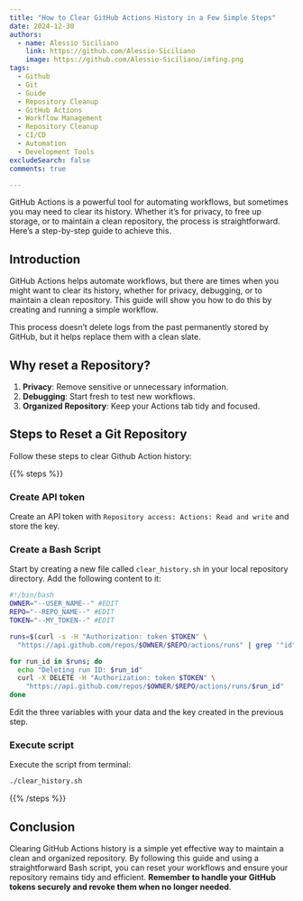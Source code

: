 ```yaml
---
title: "How to Clear GitHub Actions History in a Few Simple Steps"
date: 2024-12-30
authors:
  - name: Alessio Siciliano
    link: https://github.com/Alessio-Siciliano
    image: https://github.com/Alessio-Siciliano/imfing.png
tags:
  - Github
  - Git
  - Guide
  - Repository Cleanup
  - GitHub Actions
  - Workflow Management
  - Repository Cleanup
  - CI/CD
  - Automation
  - Development Tools
excludeSearch: false
comments: true

---
```


GitHub Actions is a powerful tool for automating workflows, but sometimes you may need to clear its history. Whether it’s for privacy, to free up storage, or to maintain a clean repository, the process is straightforward. Here’s a step-by-step guide to achieve this.

## Introduction

GitHub Actions helps automate workflows, but there are times when you might want to clear its history, whether for privacy, debugging, or to maintain a clean repository. This guide will show you how to do this by creating and running a simple workflow.

This process doesn’t delete logs from the past permanently stored by GitHub, but it helps replace them with a clean slate.

## Why reset a Repository?
1. **Privacy**: Remove sensitive or unnecessary information.
2. **Debugging**: Start fresh to test new workflows.
3. **Organized Repository**: Keep your Actions tab tidy and focused.

## Steps to Reset a Git Repository
Follow these steps to clear Github Action history:

{{% steps %}}

### Create API token
Create an API token with `Repository access: Actions: Read and write` and store the key.

### Create a Bash Script
Start by creating a new file called `clear_history.sh` in your local repository directory. Add the following content to it:
```bash
#!/bin/bash
OWNER="--USER_NAME--" #EDIT
REPO="--REPO_NAME--" #EDIT
TOKEN="--MY_TOKEN--" #EDIT

runs=$(curl -s -H "Authorization: token $TOKEN" \
  "https://api.github.com/repos/$OWNER/$REPO/actions/runs" | grep '"id":' | awk '{print $2}' | tr -d ',')

for run_id in $runs; do
  echo "Deleting run ID: $run_id"
  curl -X DELETE -H "Authorization: token $TOKEN" \
    "https://api.github.com/repos/$OWNER/$REPO/actions/runs/$run_id"
done
```
Edit the three variables with your data and the key created in the previous step.

### Execute script
Execute the script from terminal:
```bash
./clear_history.sh
```
{{% /steps %}}

## Conclusion
Clearing GitHub Actions history is a simple yet effective way to maintain a clean and organized repository. By following this guide and using a straightforward Bash script, you can reset your workflows and ensure your repository remains tidy and efficient. **Remember to handle your GitHub tokens securely and revoke them when no longer needed**.